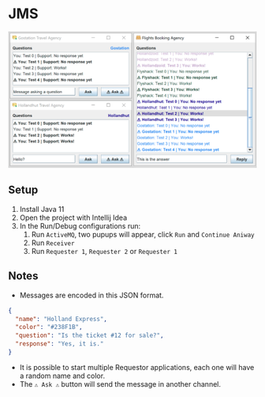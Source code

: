 # JMS

![Demo](img/demo.png)

## Setup

1. Install Java 11
1. Open the project with Intellij Idea
1. In the Run/Debug configurations run:
    1. Run `ActiveMQ`, two pupups will appear, click `Run` and `Continue Aniway`
    1. Run `Receiver` 
    1. Run `Requester 1`, `Requester 2` or `Requester 1`
    
## Notes

- Messages are encoded in this JSON format.
```json
{
  "name": "Holland Express",
  "color": "#238F1B",
  "question": "Is the ticket #12 for sale?",
  "response": "Yes, it is."
}
```
- It is possible to start multiple Requestor applications, each one will have a random name and color.
- The `⚠ Ask ⚠` button will send the message in another channel.
